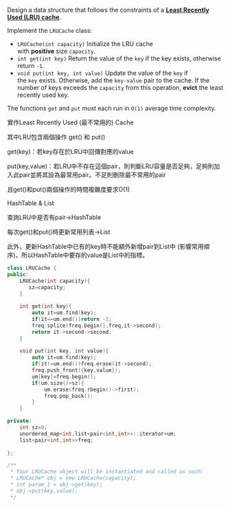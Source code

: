 Design a data structure that follows the constraints of a **[Least Recently Used (LRU) cache](https://en.wikipedia.org/wiki/Cache_replacement_policies#LRU)**.

Implement the `LRUCache` class:

- `LRUCache(int capacity)` Initialize the LRU cache with **positive** size `capacity`.
- `int get(int key)` Return the value of the `key` if the key exists, otherwise return `-1`.
- `void put(int key, int value)` Update the value of the `key` if the `key` exists. Otherwise, add the `key-value` pair to the cache. If the number of keys exceeds the `capacity` from this operation, **evict** the least recently used key.

The functions `get` and `put` must each run in `O(1)` average time complexity.

實作Least Recently Used (最不常用的) Cache

其中LRU包含兩個操作 get() 和 put()

get(key)：若key存在於LRU中回傳對應的value

put(key,value)：若LRU中不存在這個pair，則判斷LRU容量是否足夠，足夠則加入此pair並將其設為最常用pair。不足則刪除最不常用的pair

且get()和put()兩個操作的時間複雜度要求O(1)

HashTable & List

查詢LRU中是否有pair→HashTable

每次get()和put()時更新常用列表→List

此外，更新HashTable中已有的key時不能額外新增pair到List中 (影響常用順序)，所以HashTable中要存的value是List中的指標。

```cpp
class LRUCache {
public:
    LRUCache(int capacity){
       sz=capacity;
    }
    
    int get(int key){
        auto it=um.find(key);
        if(it==um.end())return -1;
        freq.splice(freq.begin(),freq,it->second);
        return it->second->second;
    }
    
    void put(int key, int value){
        auto it=um.find(key);
        if(it!=um.end())freq.erase(it->second);
        freq.push_front({key,value});
        um[key]=freq.begin();
        if(um.size()>sz){
            um.erase(freq.rbegin()->first);
            freq.pop_back();
        }
    }

private:
    int sz=0;
    unordered_map<int,list<pair<int,int>>::iterator>um;
    list<pair<int,int>>freq;
    
};

/**
 * Your LRUCache object will be instantiated and called as such:
 * LRUCache* obj = new LRUCache(capacity);
 * int param_1 = obj->get(key);
 * obj->put(key,value);
 */
```